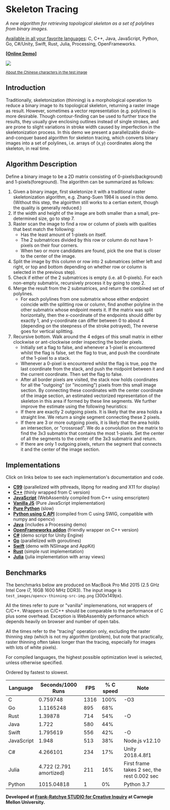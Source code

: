 # Skeleton Tracing

*A new algorithm for retrieving topological skeleton as a set of polylines from binary images.*

[Available in all your favorite languages](#impl): C, C++, Java, JavaScript, Python, Go, C#/Unity, Swift, Rust, Julia, Processing, OpenFrameworks.

**[[Online Demo](https://skeleton-tracing.netlify.app)]**


![](https://user-images.githubusercontent.com/7929704/79626790-c39c3980-8100-11ea-82c8-3da4380c1128.png)

<sub>[About the Chinese characters in the test image](./test_images/README.md#paoding)</sub>

## Introduction

Traditionally, skeletonization (thinning) is a morphological operation to reduce a binary image to its topological skeleton, returning a raster image as result. However, sometimes a vector representation (e.g. polylines) is more desirable. Though contour-finding can be used to further trace the results, they usually give enclosing outlines instead of single strokes, and are prone to slight variations in stroke width caused by imperfection in the skeletonization process. In this demo we present a parallelizable divide-and-conquer based algorithm for skeleton tracing, which converts binary images into a set of polylines, i.e. arrays of (x,y) coordinates along the skeleton, in real time.


## Algorithm Description

Define a binary image to be a 2D matrix consisting of 0-pixels(background) and 1-pixels(foreground). The algorithm can be summarized as follows:

1. Given a binary image, first skeletonize it with a traditional raster skeletonization algorithm, e.g. Zhang-Suen 1984 is used in this demo. (Without this step, the algoirthm still works to a certian extent, though the quality is generally reduced.)
2. If the width and height of the image are both smaller than a small, pre-determined size, go to step 7.
3. Raster scan the image to find a row or column of pixels with qualities that best match the following:
	- Has the least amount of 1-pixels on itself.
	- The 2 submatrices divided by this row or column do not have 1-pixels on their four corners.
	- When two or more candidates are found, pick the one that is closer to the center of the image.
4. Split the image by this column or row into 2 submatrices (either left and right, or top and bottom depending on whether row or column is selected in the previous step).
5. Check if either of the 2 submatrices is empty (i.e. all 0-pixels). For each non-empty submatrix, recursively process it by going to step 2.
6. Merge the result from the 2 submatrices, and return the combined set of polylines.
	- For each polylines from one submatrix whose either endpoint coincide with the splitting row or column, find another polyline in the other submatrix whose endpoint meets it. If the matrix was split horizontally, then the x-coordinate of the endpoints should differ by exactly 1, and y-coordinate can differ between 0 to about 4 (depending on the steepness of the stroke potrayed), The reverse goes for vertical splitting.
7. Recursive bottom. Walk around the 4 edges of this small matrix in either clockwise or ant-clockwise order inspecting the border pixels.
	- Initially set a flag to false, and whenever a 1-pixel is encountered whilst the flag is false, set the flag to true, and push the coordinate of the 1-pixel to a stack. 
	- Whenever a 0-pixel is encountered whilst the flag is true, pop the last coordinate from the stack, and push the midpoint between it and the current coordinate. Then set the flag to false.
	- After all border pixels are visited, the stack now holds coordinates for all the "outgoing" (or "incoming") pixels from this small image section. By connecting these coordinates with the center coordinate of the image section, an estimated vectorized representation of the skeleton in this area if formed by these line segments. We further improve the estimate using the following heuristics:
	- If there are exactly 2 outgoing pixels. It is likely that the area holds a straight line. We return a single segment connecting these 2 pixels.
	- If there are 3 or more outgoing pixels, it is likely that the area holds an intersection, or "crossroad". We do a convolution on the matrix to find the 3x3 submatrix that contains the most 1-pixels. Set the center of all the segments to the center of the 3x3 submatrix and return.
	- If there are only 1 outgoing pixels, return the segment that connects it and the center of the image section.
 
<a name="impl"></a>
## Implementations
 
Click on links below to see each implementation's documentation and code.
 
- [**C99**](c) (parallelized with pthreads, libpng for reading and X11 for display)
- [**C++**](cpp) (thinly wrapped from C version)
- [**JavaScript**](wasm) (WebAssembly compiled from C++ using emscripten)
- [**Vanilla JS**](js) (Pure JavaScript implementation)
- [**Pure Python**](py) (slow)
- [**Python using C API**](swig) (compiled from C using SWIG, compatible with numpy and opencv)
- [**Java**](java) (includes a Processing demo)
- [**OpenFrameworks addon**](of) (friendly wrapper on C++ version)
- [**C#**](cs) (demo script for Unity Engine)
- [**Go**](go) (parallelized with goroutines)
- [**Swift**](swift) (demo with NSImage and AppKit)
- [**Rust**](rs) (simple rust implementation)
- [**Julia**](jl) (julia implementation with array views)
 
## Benchmarks

The benchmarks below are produced on MacBook Pro Mid 2015 (2.5 GHz Intel Core i7, 16GB 1600 MHz DDR3). The input image is `test_images/opencv-thinning-src-img.png` (300x149px).

All the times refer to pure or "vanilla" implemenations, not wrappers of C/C++. Wrappers on C/C++ should be comparable to the performance of C plus some overhead. Exception is WebAssembly performance which depends heavily on browser and number of open tabs.

All the times refer to the "tracing" operation only, excluding the raster thinning step (which is not my algorithm (problem), but note that practically, raster thinning often takes longer than the tracing, especially for images with lots of white pixels).


For compiled languages, the highest possible optimization level is selected, unless otherwise specified.

Ordered by fastest to slowest.

| Language   | Seconds/1000 Runs       | FPS        | % C speed | Note
|------------|-------------------------|------------|-----------|-----------
| C          |  0.759748               | 1316       | 100%      | -O3
| Go         |  1.1165248              | 895        | 68%       |
| Rust       |  1.39878                | 714        | 54%       | -O
| Java       |  1.722                  | 580        | 44%       |
| Swift      |  1.795619               | 556        | 42%       | -O
| JavaScript |  1.948                  | 513        | 38%       | Node.js v12.10
| C#         |  4.266101               | 234        | 17%       | Unity 2018.4.8f1
| Julia      |  4.722 (2.791 amortized)| 211        | 16%       | First frame takes 2 sec, the rest 0.002 sec
| Python     |  1015.04818             | 1          | 0%        | Python 3.7

 
**Developed at [Frank-Ratchye STUDIO for Creative Inquiry](https://studioforcreativeinquiry.org) at Carnegie Mellon University.**